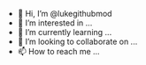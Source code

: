 - 👋 Hi, I’m @lukegithubmod
- 👀 I’m interested in ...
- 🌱 I’m currently learning ...
- 💞️ I’m looking to collaborate on ...
- 📫 How to reach me ...

<!---
lukegithubmod/lukegithubmod is a ✨ special ✨ repository because its `README.md` (this file) appears on your GitHub profile.
You can click the Preview link to take a look at your changes.
--->
